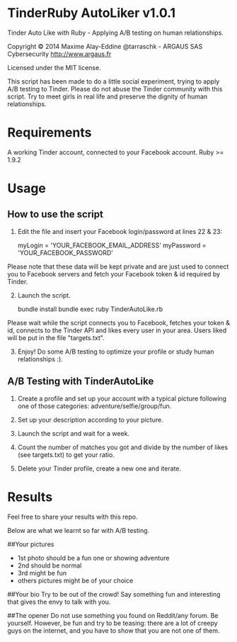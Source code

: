 # TinderRuby AutoLiker v1.0.1

Tinder Auto Like with Ruby - Applying A/B testing on human relationships.

Copyright © 2014 Maxime Alay-Eddine @tarraschk - ARGAUS SAS Cybersecurity
http://www.argaus.fr

Licensed under the MIT license.

This script has been made to do a little social experiment, trying to apply A/B testing to Tinder.
Please do not abuse the Tinder community with this script. Try to meet girls in real life and preserve the dignity of human relationships.

# Requirements
A working Tinder account, connected to your Facebook account.
Ruby >= 1.9.2


# Usage

## How to use the script

1) Edit the file and insert your Facebook login/password at lines 22 & 23:

    myLogin = 'YOUR_FACEBOOK_EMAIL_ADDRESS'
    myPassword = 'YOUR_FACEBOOK_PASSWORD'

Please note that these data will be kept private and are just used to connect you to Facebook servers and fetch your Facebook token & id required by Tinder.

2) Launch the script.

    bundle install
    bundle exec ruby TinderAutoLike.rb

Please wait while the script connects you to Facebook, fetches your token & id, connects to the Tinder API and likes every user in your area.
Users liked will be put in the file "targets.txt".

3) Enjoy! Do some A/B testing to optimize your profile or study human relationships :).

## A/B Testing with TinderAutoLike

1) Create a profile and set up your account with a typical picture following one of those categories: adventure/selfie/group/fun.

2) Set up your description according to your picture.

3) Launch the script and wait for a week.

4) Count the number of matches you got and divide by the number of likes (see targets.txt) to get your ratio.

5) Delete your Tinder profile, create a new one and iterate.

# Results

Feel free to share your results with this repo.

Below are what we learnt so far with A/B testing.

##Your pictures
* 1st photo should be a fun one or showing adventure
* 2nd should be normal
* 3rd might be fun
* others pictures might be of your choice

##Your bio
Try to be out of the crowd! Say something fun and interesting that gives the envy to talk with you.

##The opener
Do not use something you found on Reddit/any forum. Be yourself. However, be fun and try to be teasing: there are a lot of creepy guys on the internet, and you have to show that you are not one of them.
